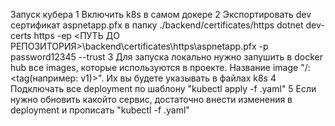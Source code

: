 Запуск кубера
1 Включить k8s в самом докере
2 Экспортировать dev сертификат aspnetapp.pfx в папку ./backend/certificates/https
	dotnet dev-certs https -ep <ПУТЬ ДО РЕПОЗИТОРИЯ>\backend\certificates\https\aspnetapp.pfx -p password12345 --trust
3 Для запуска локально нужно запушить в docker hub все images, которые используются в проекте. Название image 
"<your docker-hub name>/<imagename>:<tag(например: v1)>". Их вы будете указывать в файлах k8s
4 Подключать все deployment по шаблону "kubectl apply -f <filename>.yaml"
5 Если нужно  обновить какойто сервис, достаточно внести изменения в deployment и прописать "kubectl -f <filename>.yaml"
